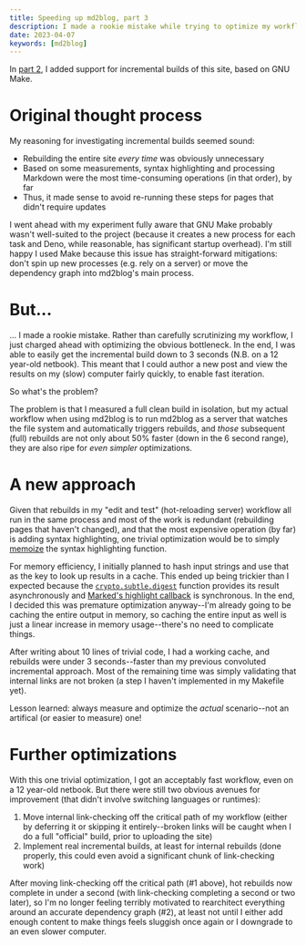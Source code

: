 ```yaml
---
title: Speeding up md2blog, part 3
description: I made a rookie mistake while trying to optimize my workflow for building this site.
date: 2023-04-07
keywords: [md2blog]
---
```

In [part 2](speeding-up-rebuilds-2.md), I added support for incremental builds of this site, based on GNU Make.

# Original thought process
My reasoning for investigating incremental builds seemed sound:

* Rebuilding the entire site *every time* was obviously unnecessary
* Based on some measurements, syntax highlighting and processing Markdown were the most time-consuming operations (in that order), by far
* Thus, it made sense to avoid re-running these steps for pages that didn't require updates

I went ahead with my experiment fully aware that GNU Make probably wasn't well-suited to the project (because it creates a new process for each task and Deno, while reasonable, has significant startup overhead). I'm still happy I used Make because this issue has straight-forward mitigations: don't spin up new processes (e.g. rely on a server) or move the dependency graph into md2blog's main process.

# But...
... I made a rookie mistake. Rather than carefully scrutinizing my workflow, I just charged ahead with optimizing the obvious bottleneck. In the end, I was able to easily get the incremental build down to 3 seconds (N.B. on a 12 year-old netbook). This meant that I could author a new post and view the results on my (slow) computer fairly quickly, to enable fast iteration.

So what's the problem?

The problem is that I measured a full clean build in isolation, but my actual workflow when using md2blog is to run md2blog as a server that watches the file system and automatically triggers rebuilds, and *those* subsequent (full) rebuilds are not only about 50% faster (down in the 6 second range), they are also ripe for *even simpler* optimizations.

# A new approach
Given that rebuilds in my "edit and test" (hot-reloading server) workflow all run in the same process and most of the work is redundant (rebuilding pages that haven't changed), and that the most expensive operation (by far) is adding syntax highlighting, one trivial optimization would be to simply [memoize](https://en.wikipedia.org/wiki/Memoization) the syntax highlighting function.

For memory efficiency, I initially planned to hash input strings and use that as the key to look up results in a cache. This ended up being trickier than I expected because the [`crypto.subtle.digest`](https://developer.mozilla.org/en-US/docs/Web/API/SubtleCrypto/digest) function provides its result asynchronously and [Marked's highlight callback](https://marked.js.org/using_advanced#highlight) is synchronous. In the end, I decided this was premature optimization anyway--I'm already going to be caching the entire output in memory, so caching the entire input as well is just a linear increase in memory usage--there's no need to complicate things.

After writing about 10 lines of trivial code, I had a working cache, and rebuilds were under 3 seconds--faster than my previous convoluted incremental approach. Most of the remaining time was simply validating that internal links are not broken (a step I haven't implemented in my Makefile yet).

Lesson learned: always measure and optimize the *actual* scenario--not an artifical (or easier to measure) one!

# Further optimizations
With this one trivial optimization, I got an acceptably fast workflow, even on a 12 year-old netbook. But there were still two obvious avenues for improvement (that didn't involve switching languages or runtimes):

1. Move internal link-checking off the critical path of my workflow (either by deferring it or skipping it entirely--broken links will be caught when I do a full "official" build, prior to uploading the site)
1. Implement real incremental builds, at least for internal rebuilds (done properly, this could even avoid a significant chunk of link-checking work)

After moving link-checking off the critical path (#1 above), hot rebuilds now complete in under a second (with link-checking completing a second or two later), so I'm no longer feeling terribly motivated to rearchitect everything around an accurate dependency graph (#2), at least not until I either add enough content to make things feels sluggish once again or I downgrade to an even slower computer.

